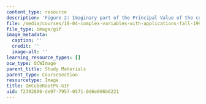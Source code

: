 ```yaml
---
content_type: resource
description: 'Figure 2: Imaginary part of the Principal Value of the cube root.'
file: /media/courses/18-04-complex-variables-with-applications-fall-1999/f2392800de97795705710d6e006b6221_ImCubeRootPV.GIF
file_type: image/gif
image_metadata:
  caption: ''
  credit: ''
  image-alt: ''
learning_resource_types: []
ocw_type: OCWImage
parent_title: Study Materials
parent_type: CourseSection
resourcetype: Image
title: ImCubeRootPV.GIF
uid: f2392800-de97-7957-0571-0d6e006b6221
---
```

